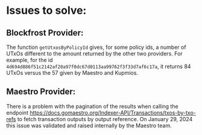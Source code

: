 # Issues to solve:

## Blockfrost Provider:
The function `getUtxosByPolicyId` gives, for some policy ids, a number of UTxOs different to the amount returned by the other two providers. For example, for the id `4d694d886f51c2142af20a97f0dc67d0113aa99762f3f33d7af6c17a`, it returns 84 UTxOs versus the 57 given by Maestro and Kupmios.

## Maestro Provider:
There is a problem with the pagination of the results when calling the endpoint https://docs.gomaestro.org/Indexer-API/Transactions/txos-by-txo-refs to fetch transaction outputs by output reference. On January 29, 2024 this issue was validated and raised internally by the Maestro team.
